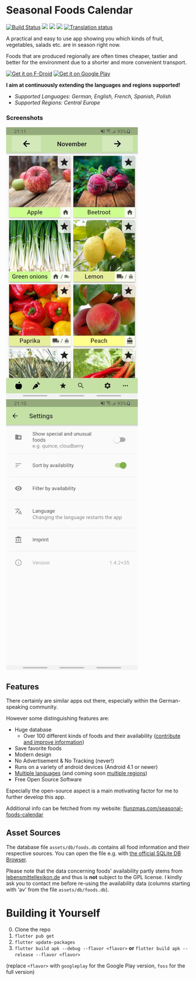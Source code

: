 # Seasonal Foods Calendar

[![Build Status](https://travis-ci.com/Flunzmas/seasoncalendar.svg?branch=develop)](https://travis-ci.com/Flunzmas/seasoncalendar)
[<img src="https://img.shields.io/github/release/flunzmas/seasoncalendar.svg?logo=github">](https://github.com/Flunzmas/seasoncalendar/releases/latest)
[<img src="https://img.shields.io/f-droid/v/flunzmas.seasoncalendar.svg?logo=F-Droid">](https://f-droid.org/packages/flunzmas.seasoncalendar)
[<img src="https://img.shields.io/github/license/flunzmas/seasoncalendar">](/LICENSE)
[<img src="https://hosted.weblate.org/widgets/seasoncalendar/-/app_text/svg-badge.svg" alt="Translation status" />](https://hosted.weblate.org/engage/seasoncalendar/)

A practical and easy to use app showing you which kinds of fruit, vegetables, salads etc. are in season right now.

Foods that are produced regionally are often times cheaper, tastier and better for the environment due to a shorter and more convenient transport.

[<img alt='Get it on F-Droid' src="https://fdroid.gitlab.io/artwork/badge/get-it-on.png" height="75">](https://f-droid.org/packages/flunzmas.seasoncalendar)
[<img alt='Get it on Google Play' src='https://play.google.com/intl/en_us/badges/static/images/badges/en_badge_web_generic.png' height="75">](https://play.google.com/store/apps/details?id=flunzmas.seasoncalendar)

**I aim at continuously extending the languages and regions supported!**

- _Supported Languages: German, English, French, Spanish, Polish_
- _Supported Regions: Central Europe_

### Screenshots

![scr1](assets/screenshots/scr1.jpg) ![scr2](assets/screenshots/scr2.jpg)


## Features

There certainly are similar apps out there, especially within the German-speaking community.

However some distinguishing features are:

- Huge database
  - Over 100 different kinds of foods and their availability ([contribute and improve information](https://github.com/Flunzmas/seasoncalendar/issues/29))
- Save favorite foods
- Modern design
- No Advertisement & No Tracking (never!)
- Runs on a variety of android devices (Android 4.1 or newer)
- [Multiple languages](https://github.com/Flunzmas/seasoncalendar/issues/36) (and coming soon [multiple regions](https://github.com/Flunzmas/seasoncalendar/issues/47))
- Free Open Source Software

Especially the open-source aspect is a main motivating factor for me to further develop this app.

Additional info can be fetched from my website: [flunzmas.com/seasonal-foods-calendar](https://flunzmas.com/seasonal-foods-calendar)

## Asset Sources

The database file `assets/db/foods.db` contains all food information and their respective sources. You can open the file e.g. with [the official SQLite DB Browser](https://sqlitebrowser.org/).

Please note that the data concerning foods' availability partly stems from [lebensmittellexikon.de](https://lebensmittellexikon.de/) and thus is __not__ subject to the GPL license. I kindly ask you to contact me before re-using the availability data (columns starting with 'av' from the file `assets/db/foods.db`).

# Building it Yourself

0. Clone the repo
1. `flutter pub get`
2. `flutter update-packages`
3. `flutter build apk --debug --flavor <flavor>` **or** `flutter build apk --release --flavor <flavor>`

(replace `<flavor>` with `googleplay` for the Google Play version, `foss` for the full version) 
